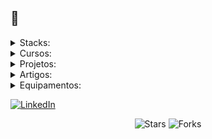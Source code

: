 ##  👋



<details>
  <summary>Stacks:</summary>
	<h4>Linguagens:</h4>
		<p>
			<img align="center" alt="C++" src="https://img.shields.io/badge/C%2B%2B-00599C?style=for-the-badge&logo=c%2B%2B&logoColor=white">
			<img align="center" alt="C" src="https://img.shields.io/badge/C-00599C?style=for-the-badge&logo=c&logoColor=white">
			<img align="center" alt="C#" src="https://img.shields.io/badge/C%23-239120?style=for-the-badge&logo=c-sharp&logoColor=white">
			<img align="center" alt="Python" src="https://img.shields.io/badge/python-3670A0?style=for-the-badge&logo=python&logoColor=ffdd54">
			<img align="center" alt="PHP" src="https://img.shields.io/badge/PHP-777BB4?style=for-the-badge&logo=php&logoColor=white">
			<img align="center" alt="Assembly" src="https://img.shields.io/badge/assembly%20script-%23000000.svg?style=for-the-badge&logo=assemblyscript&logoColor=white">
			<img align="center" alt="HTML5" src="https://img.shields.io/badge/HTML5-E34F26?style=for-the-badge&logo=html5&logoColor=white">
			<img align="center" alt="JavaScript" src="https://img.shields.io/badge/JavaScript-F7DF1E?style=for-the-badge&logo=javascript&logoColor=black">
			<img align="center" alt="CSS" src="https://img.shields.io/badge/CSS-1572B6?logo=css3&logoColor=fff">
		</p>
			<h4>Frameworks e Bibliotecas:</h4>
		<p>
			<img align="center" alt="Flask" src="https://img.shields.io/badge/flask-%23000.svg?style=for-the-badge&logo=flask&logoColor=white">
			<img align="center" alt="React Native" src="https://img.shields.io/badge/React_Native-20232A?style=for-the-badge&logo=react&logoColor=61DAFB">
			<img align="center" alt="React" src="https://img.shields.io/badge/React-20232A?style=for-the-badge&logo=react&logoColor=61DAFB">
			<img align="center" alt="NodeJS" src="https://img.shields.io/badge/node.js-6DA55F?style=for-the-badge&logo=node.js&logoColor=white">
			<img align="center" alt="Django" src="https://img.shields.io/badge/django-%23092E20.svg?style=for-the-badge&logo=django&logoColor=white">
			<img align="center" alt="Bootstrap" src="https://img.shields.io/badge/-boostrap-0D1117?style=for-the-badge&logo=bootstrap&labelColor=0D1117">
			<img align="center" alt="Anaconda" src="https://img.shields.io/badge/Anaconda-%2344A833.svg?style=for-the-badge&logo=anaconda&logoColor=white">
			<img align="center" alt="CUDA" src="https://img.shields.io/badge/cuda-000000.svg?style=for-the-badge&logo=nVIDIA&logoColor=green">
			<img align="center" alt="PyTest" src="https://img.shields.io/badge/pytest-%23ffffff.svg?style=for-the-badge&logo=pytest&logoColor=2f9fe3">
		</p>
			<h4>Bancos de Dados:</h4>
		<p>
			<img align="center" alt="MongoDB" src="https://img.shields.io/badge/MongoDB-%234ea94b.svg?style=for-the-badge&logo=mongodb&logoColor=white">
			<img align="center" alt="SQLite" src="https://img.shields.io/badge/SQLite-000?style=for-the-badge&logo=sqlite&logoColor=07405E">]
			<img align="center" alt="MySQL" src="https://img.shields.io/badge/MySQL-00000F?style=for-the-badge&logo=mysql&logoColor=white">
		</p>
			<h4>Ferramentas de Desenvolvimento:</h4>
		<p>
			<img align="center" alt="GitHub" src="https://img.shields.io/badge/GitHub-100000?style=for-the-badge&logo=github&logoColor=white">
			<img align="center" alt="Postman" src="https://img.shields.io/badge/Postman-FF6C37.svg?style=for-the-badge&logo=Postman&logoColor=white">
			<img align="center" alt="Vscode" src="https://img.shields.io/badge/Vscode-007ACC?style=for-the-badge&logo=visual-studio-code&logoColor=white">
			<img align="center" alt="Notepad++" src="https://img.shields.io/badge/Notepad++-90E59A.svg?style=for-the-badge&logo=notepad%2b%2b&logoColor=black">
			<img align="center" alt="Docker" src="https://img.shields.io/badge/docker-%230db7ed.svg?style=for-the-badge&logo=docker&logoColor=white">
			<img align="center" alt="Power BI" src="https://img.shields.io/badge/power_bi-F2C811?style=for-the-badge&logo=powerbi&logoColor=black">
		</p>
			<h4>Sistemas Operacionais:</h4>
		<p>
			<img align="center" alt="Windows" src="https://img.shields.io/badge/Windows-000?style=for-the-badge&logo=windows&logoColor=2CA5E0">
			<img align="center" alt="Android" src="https://img.shields.io/badge/Android-3DDC84?style=for-the-badge&logo=android&logoColor=white">
		</p>
			<h4>Plataformas e Serviços em Nuvem e Servidor:</h4>
		<p>
			<img align="center" alt="AWS" src="https://img.shields.io/badge/AWS-000.svg?style=for-the-badge&logo=amazon-aws&logoColor=white">
			<img align="center" alt="Apache" src="https://img.shields.io/badge/apache-%23D42029.svg?style=for-the-badge&logo=apache&logoColor=white">
			<img align="center" alt="Hostinger" src="https://img.shields.io/badge/Hostinger-673DE6?logo=hostinger&logoColor=fff">
		</p>
			<h4>Computação Espacial</h4>
		<p>
			<img align="center" alt="Sketchup" src="https://img.shields.io/badge/SketchUp-005F9E?style=for-the-badge&logo=sketchup&logoColor=white">
			<img align="center" alt="Unreal Engine" src="https://img.shields.io/badge/unrealengine-%23313131.svg?style=for-the-badge&logo=unrealengine&logoColor=white">
			<img align="center" alt="Meta" src="https://img.shields.io/badge/Meta-%230467DF.svg?style=for-the-badge&logo=Meta&logoColor=white">
			<img align="center" alt="Blender" src="https://img.shields.io/badge/Blender-%23F5792A.svg?logo=blender&logoColor=white">
			<img align="center" alt="SteamVR" src="https://img.shields.io/badge/SteamVR-%23232F3E.svg?logo=steam&logoColor=white">
			<img align="center" alt="Oculus" src="https://img.shields.io/badge/Oculus-%231A1A1A.svg?logo=oculus&logoColor=white">		
		</p>
</details>


<details>
  <summary>Cursos:</summary>
	<h4>Particulares:</h4>
		<table>
			<tr>
				<td><a href="https://github.com/orgs/caio-rossi/Curso_HTML-CSS-JScript"><b>Unreal Engine 5 para VR</b></a></td>
				<td>Acesso somente para membros</td>
				<td></td>
			</tr>
			<tr>
				<td><a href="https://github.com/caioross/NostalgiaGPT"><b>Python Dominio Completo</b></a></td>
				<td>Acesso somente para membros</td>
				<td></td>
			</tr>
			<tr>
				<td><a href="https://github.com/caioross/NostalgiaGPT"><b>PH NV01</b></a></td>
				<td>Acesso somente para membros</td>
				<td></td>
			</tr>
			<tr>
				<td><a href="https://github.com/caioross/NostalgiaGPT"><b>PHP NV02</b></a></td>
				<td>Acesso somente para membros</td>
				<td></td>
			</tr>
			<tr>
				<td><a href="https://github.com/caioross/NostalgiaGPT"><b>SQL Dominio Completo</b></a></td>
				<td>Acesso somente para membros</td>
				<td></td>
			</tr>
		</table>
	<h4>Livres:</h4>
		<table>
			<tr>
				<td><a href="https://github.com/caioross/NostalgiaGPT"><b>HTML5 CSS3 & JScript</b></a></td>
				<td><img alt="Stars" src="https://img.shields.io/github/stars/caioross/NostalgiaGPT?style=flat-square&labelColor=343b41"/></td>
				<td><img alt="Forks" src="https://img.shields.io/github/forks/caioross/NostalgiaGPT?style=flat-square&labelColor=343b41"/></td>
				<td><img alt="Issues" src="https://img.shields.io/github/issues/caioross/NostalgiaGPT?style=flat-square&labelColor=343b41"/></td>
				<td><img alt="Pull Requests" src="https://img.shields.io/github/issues-pr/caioross/NostalgiaGPT?style=flat-square&labelColor=343b41"/></td>
			</tr>
			<tr>
				<td><a href="https://github.com/caioross/NostalgiaGPT"><b>Assembly</b></a></td>
				<td><img alt="Stars" src="https://img.shields.io/github/stars/caioross/NostalgiaGPT?style=flat-square&labelColor=343b41"/></td>
				<td><img alt="Forks" src="https://img.shields.io/github/forks/caioross/NostalgiaGPT?style=flat-square&labelColor=343b41"/></td>
				<td><img alt="Issues" src="https://img.shields.io/github/issues/caioross/NostalgiaGPT?style=flat-square&labelColor=343b41"/></td>
				<td><img alt="Pull Requests" src="https://img.shields.io/github/issues-pr/caioross/NostalgiaGPT?style=flat-square&labelColor=343b41"/></td>
			</tr>
			<tr>
				<td><a href="https://github.com/caioross/NostalgiaGPT"><b>Programação para Arduino</b></a></td>
				<td><img alt="Stars" src="https://img.shields.io/github/stars/caioross/NostalgiaGPT?style=flat-square&labelColor=343b41"/></td>
				<td><img alt="Forks" src="https://img.shields.io/github/forks/caioross/NostalgiaGPT?style=flat-square&labelColor=343b41"/></td>
				<td><img alt="Issues" src="https://img.shields.io/github/issues/caioross/NostalgiaGPT?style=flat-square&labelColor=343b41"/></td>
				<td><img alt="Pull Requests" src="https://img.shields.io/github/issues-pr/caioross/NostalgiaGPT?style=flat-square&labelColor=343b41"/></td>
			</tr>
		</table>
	<h4>Clarify:</h4>
		<table>
			<tr>
				<td><a href="https://github.com/caioross/NostalgiaGPT"><b>Python 01</b></a></td>
				<td>Acesso somente para Alunos</td>
			</tr>
			<tr>
				<td><a href="https://github.com/caioross/NostalgiaGPT"><b>Python 02 - Analise de Dados</b></a></td>
				<td>Acesso somente para Alunos</td>
			</tr>
			<tr>
				<td><a href="https://github.com/caioross/NostalgiaGPT"><b>SQL 01</b></a></td>
				<td>Acesso somente para Alunos</td>
			</tr>
			<tr>
				<td><a href="https://github.com/caioross/NostalgiaGPT"><b>Power BI</b></a></td>
				<td>Acesso somente para Alunos</td>
			</tr>
		</table>
</details>




<details>
  <summary>Projetos:</summary>

<table>
	  <tr>
      <td><a href="https://github.com/caioross/NostalgiaGPT"><b>NostalgiaGPT</b></a></td>
      <td><img alt="Stars" src="https://img.shields.io/github/stars/caioross/NostalgiaGPT?style=flat-square&labelColor=343b41"/></td>
      <td><img alt="Forks" src="https://img.shields.io/github/forks/caioross/NostalgiaGPT?style=flat-square&labelColor=343b41"/></td>
      <td><img alt="Issues" src="https://img.shields.io/github/issues/caioross/NostalgiaGPT?style=flat-square&labelColor=343b41"/></td>
      <td><img alt="Pull Requests" src="https://img.shields.io/github/issues-pr/caioross/NostalgiaGPT?style=flat-square&labelColor=343b41"/></td>
    </tr>
    <tr>
      <td><a href="https://github.com/caioross/WeeDoo"><b>WeeDoo</b></a></td>
      <td><img alt="Stars" src="https://img.shields.io/github/stars/caioross/WeeDoo?style=flat-square&labelColor=343b41"/></td>
      <td><img alt="Forks" src="https://img.shields.io/github/forks/caioross/WeeDoo?style=flat-square&labelColor=343b41"/></td>
      <td><img alt="Issues" src="https://img.shields.io/github/issues/caioross/WeeDoo?style=flat-square&labelColor=343b41"/></td> 
      <td><img alt="Pull Requests" src="https://img.shields.io/github/issues-pr/caioross/WeeDoo?style=flat-square&labelColor=343b41"/></td>
    </tr>
<tr>
      <td><a href="https://github.com/caioross/Xornal"><b>Xornal</b></a></td>
      <td><img alt="Stars" src="https://img.shields.io/github/stars/caioross/Xornal?style=flat-square&labelColor=343b41"/></td>
      <td><img alt="Forks" src="https://img.shields.io/github/forks/caioross/Xornal?style=flat-square&labelColor=343b41"/></td>
      <td><img alt="Issues" src="https://img.shields.io/github/issues/caioross/Xornal?style=flat-square&labelColor=343b41"/></td>
      <td><img alt="Pull Requests" src="https://img.shields.io/github/issues-pr/caioross/Xornal?style=flat-square&labelColor=343b41"/></td>
    </tr>
<tr>
      <td><a href="https://github.com/caioross/GeladeiraInteligente"><b>Geladeira Inteligente</b></a></td>
      <td><img alt="Stars" src="https://img.shields.io/github/stars/caioross/GeladeiraInteligente?style=flat-square&labelColor=343b41"/></td>
      <td><img alt="Forks" src="https://img.shields.io/github/forks/caioross/GeladeiraInteligente?style=flat-square&labelColor=343b41"/></td>
      <td><img alt="Issues" src="https://img.shields.io/github/issues/caioross/GeladeiraInteligente?style=flat-square&labelColor=343b41"/></td>
      <td><img alt="Pull Requests" src="https://img.shields.io/github/issues-pr/caioross/GeladeiraInteligente?style=flat-square&labelColor=343b41"/></td>
    </tr>

<tr>
      <td><a href="https://github.com/caioross/EstacaoMeteorologica"><b>EstacaoMeteorologica</b></a></td>
      <td><img alt="Stars" src="https://img.shields.io/github/stars/caioross/EstacaoMeteorologica?style=flat-square&labelColor=343b41"/></td>
      <td><img alt="Forks" src="https://img.shields.io/github/forks/caioross/EstacaoMeteorologica?style=flat-square&labelColor=343b41"/></td>
      <td><img alt="Issues" src="https://img.shields.io/github/issues/caioross/EstacaoMeteorologica?style=flat-square&labelColor=343b41"/></td>
      <td><img alt="Pull Requests" src="https://img.shields.io/github/issues-pr/caioross/EstacaoMeteorologica?style=flat-square&labelColor=343b41"/></td>
    </tr>
    <tr>
      <td><a href="https://github.com/caioross/ShoppingTrem"><b>ShoppingTrem</b></a></td>
      <td><img alt="Stars" src="https://img.shields.io/github/stars/caioross/ShoppingTrem?style=flat-square&labelColor=343b41"/></td>
      <td><img alt="Forks" src="https://img.shields.io/github/forks/caioross/ShoppingTrem?style=flat-square&labelColor=343b41"/></td>
      <td><img alt="Issues" src="https://img.shields.io/github/issues/caioross/ShoppingTrem?style=flat-square&labelColor=343b41"/></td>
      <td><img alt="Pull Requests" src="https://img.shields.io/github/issues-pr/caioross/ShoppingTrem?style=flat-square&labelColor=343b41"/></td>
    </tr>
    <tr>
      <td><a href="https://github.com/caioross/GhostHands-VR"><b>GhostHands-VR</b></a></td>
      <td><img alt="Stars" src="https://img.shields.io/github/stars/caioross/GhostHands-VR?style=flat-square&labelColor=343b41"/></td>
      <td><img alt="Forks" src="https://img.shields.io/github/forks/caioross/GhostHands-VR?style=flat-square&labelColor=343b41"/></td>
      <td><img alt="Issues" src="https://img.shields.io/github/issues/caioross/GhostHands-VR?style=flat-square&labelColor=343b41"/></td>
      <td><img alt="Pull Requests" src="https://img.shields.io/github/issues-pr/caioross/GhostHands-VR?style=flat-square&labelColor=343b41"/></td>
    </tr>
    <tr>
      <td><a href="https://github.com/caioross/PixTracker"><b>PixTracker</b></a></td>
      <td><img alt="Stars" src="https://img.shields.io/github/stars/caioross/PixTracker?style=flat-square&labelColor=343b41"/></td>
      <td><img alt="Forks" src="https://img.shields.io/github/forks/caioross/PixTracker?style=flat-square&labelColor=343b41"/></td>
      <td><img alt="Issues" src="https://img.shields.io/github/issues/caioross/PixTracker?style=flat-square&labelColor=343b41"/></td>
      <td><img alt="Pull Requests" src="https://img.shields.io/github/issues-pr/caioross/PixTracker?style=flat-square&labelColor=343b41"/></td>
    </tr>
</table>
</details>
<details>
  <summary>Artigos:</summary>
<ul>
  <li><a href="https://www.linkedin.com/pulse/vis%25C3%25A3o-de-1935-que-antecipou-o-futuro-caio-comitre-rossi--gachf/?trackingId=nODnWpxtR%2FKl4RAH7DE1YA%3D%3D"><b>A Visão de 1935 Que Antecipou o Futuro</b></a><br/><i>Stanley G. Weinbaum não é um nome que você vê em manchetes hoje, mas em 1935 ele fez algo impressionante</i></li>
</ul>

<ul>
  <li><a href="https://www.linkedin.com/pulse/heran%25C3%25A7a-de-c%25C3%25B3digo-caio-comitre-rossi--cjhbf/?trackingId=ho39zVmVQOaq32Jm5XDAug%3D%3D"><b>Herança de Código</b></a><br/><i>Você já se perguntou como seria o mundo se as linguagens de programação fossem como grandes famílias?</i></li>
</ul>

<ul>
  <li><a href="https://www.linkedin.com/pulse/o-futuro-da-cria%25C3%25A7%25C3%25A3o-de-blueprints-unreal-engine-que-comitre-rossi--x27if/?trackingId=ho39zVmVQOaq32Jm5XDAug%3D%3D"><b>O Futuro da Criação de Blueprints no Unreal Engine: O Que Vem por Aí?</b></a><br/><i>Eu sou fã de blueprints, e acho que eles revolucionaram o desenvolvimento para quem, como eu, valoriza a praticidade</i></li>
</ul>

<ul>
  <li><a href="https://www.linkedin.com/pulse/dan-o-lado-obscuro-do-chatgpt-caio-ross/?trackingId=ho39zVmVQOaq32Jm5XDAug%3D%3D"><b>DAN: o lado obscuro do ChatGPT</b></a><br/><i>A DAN pode fazer muitas coisas que as diretrizes do ChatGPT geralmente não permitem</i></li>
</ul>

<ul>
  <li><a href="https://www.linkedin.com/pulse/chatgpt-dan-do-anything-now-caio-ross/?trackingId=ho39zVmVQOaq32Jm5XDAug%3D%3D"><b>chatGPT DAN (Do Anything Now)</b></a><br/><i>Modelo do DAN referente ao artigo acima</i></li>
</ul>

<ul>
  <li><a href="https://www.linkedin.com/pulse/generative-adversarial-network-gan-caio-ross/?trackingId=ho39zVmVQOaq32Jm5XDAug%3D%3D"><b>Generative Adversarial Network (GAN)</b></a><br/><i>um sistema que coloca dois sistemas de IA (redes neurais) um contra o outro para melhorar a qualidade de seus resultados.</i></li>
</ul>

<ul>
  <li><a href="https://www.linkedin.com/pulse/super-lista-de-ais-pela-web-caio-ross/?trackingId=ho39zVmVQOaq32Jm5XDAug%3D%3D"><b>Super Lista de A.Is pela Web</b></a><br/><i>Inspirado em algumas publicações e posts aqui no IN, resolvi criar este artigo trazendo uma lista com as principais ferramentas desenvolvidas</i></li>
</ul>

<ul>
  <li><a href="https://www.linkedin.com/pulse/como-ia-pode-ajudar-evitar-casos-o-desfalque-cont%25C3%25A1bil-caio-ross/?trackingId=ho39zVmVQOaq32Jm5XDAug%3D%3D"><b>Como a IA pode ajudar a evitar casos como a inconsistência contábil recente?</b></a><br/><i>A prevenção de fraudes financeiras é um desafio crítico para as empresas, e a inteligência artificial tem o potencial de ser uma ferramenta poderosa</i></li>
</ul>

<ul>
  <li><a href="https://www.linkedin.com/pulse/o-que-aprendi-em-15-anos-como-programador-caio-ross/?trackingId=ho39zVmVQOaq32Jm5XDAug%3D%3D"><b>O que aprendi em 15 anos como programador</b></a><br/><i>Quando você aprende a programar, não aprende apenas a codificar. Um mundo totalmente novo e único se abre.</i></li>
</ul>

<ul>
  <li><a href="https://www.linkedin.com/pulse/resolvendo-esse-captcha-caio-rossi-/?trackingId=ho39zVmVQOaq32Jm5XDAug%3D%3D"><b>Resolvendo esse CAPTCHA</b></a><br/><i>Se você já navegou pela internet (o que, claramente, você fez), certamente já se deparou com os CAPTCHAs </i></li>
</ul>

<ul>
  <li><a href="https://www.linkedin.com/pulse/crie-seu-aplicativo-mobile-caio-rossi/?trackingId=ho39zVmVQOaq32Jm5XDAug%3D%3D"><b>Crie seu aplicativo mobile</b></a><br/><i>Uma ideia, por mais brilhante que seja, não vale muito se ficar apenas no papel.</i></li>
</ul>

<ul>
  <li><a href="https://www.linkedin.com/pulse/n%25C3%25A3o-leu-perdeu-caio-rossi/?trackingId=ho39zVmVQOaq32Jm5XDAug%3D%3D"><b>Não leu, perdeu</b></a><br/><i>Você já parou para pensar no que está cedendo toda vez que faz um registro em algum site, realiza uma compra online, instala um software ou joga algum game?</i></li>
</ul>

<ul>
  <li><a href="https://www.linkedin.com/pulse/intelig%25C3%25AAncia-artificial-e-bananas-caio-rossi/?trackingId=ho39zVmVQOaq32Jm5XDAug%3D%3D"><b>Inteligência artificial e bananas</b></a><br/><i>Tudo ao nosso redor envolve algum grau de tecnologia, desde o plástico que usamos até a banana que comemos.</i></li>
</ul>

<ul>
  <li><a href="https://www.linkedin.com/pulse/sobre-impressoras-3d-caio-rossi/?trackingId=ho39zVmVQOaq32Jm5XDAug%3D%3D"><b>Impressoras 3D</b></a><br/><i>Desde que Gutenberg revolucionou o mundo com sua prensa de tipos móveis, a humanidade tem se empenhado em desenvolver máquinas que possam replicar ideias e transformá-las em realidade.</i></li>
</ul>

<ul>
  <li><a href="https://www.linkedin.com/pulse/do-jogo-%25C3%25A0-mesa-de-opera%25C3%25A7%25C3%25A3o-caio-rossi/?trackingId=ho39zVmVQOaq32Jm5XDAug%3D%3D"><b>Do jogo à mesa de operação</b></a><br/><i>Na próxima vez que você assistir a um filme ou jogar um game, lembre-se: seu momento de lazer pode estar plantando a semente de uma revolução tecnológica.</i></li>
</ul>
</details>

<details>
  <summary>Equipamentos:</summary>
	<ul>
		<li>Notebook Lenovo Legion 5 AMD Ryzen 7 32GBRAM 2TBSSD RTX3050</li>
		<li>Meta Quest 3 256GB</li>
		<li>Expanscape Aurora 7 AMD Ryzen 9 128GBRAM 8TBSSD 2xRTX4060</li>
		<li>Impressora 3D Kossel Anycubic</li>
		<li>Arduino Mega R4 WIFI</li>
		<li>Raspberry PI4</li>
		<li>Samsung Galaxy Watch 2</li>
		<li>Rokoko Haptic Smartsuit Pro II </li>
	</ul>
</details>

<a href="https://www.linkedin.com/in/caiorossi/" target="_blank"><img alt="LinkedIn" src="https://img.shields.io/badge/linkedin-%230077B5.svg?&style=for-the-badge&logo=linkedin&logoColor=white" /></a>
<p align="center"><img alt="Stars" src="https://img.shields.io/github/stars/caioross/caioross?style=flat-square&labelColor=343b41"/> <img alt="Forks" src="https://img.shields.io/github/forks/caioross/caioross?style=flat-square&labelColor=343b41"/></p>

